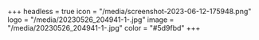 +++
headless = true
icon = "/media/screenshot-2023-06-12-175948.png"
logo = "/media/20230526_204941-1-.jpg"
image = "/media/20230526_204941-1-.jpg"
color = "#5d9fbd"
+++
